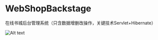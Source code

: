# WebShopBackstage
在线书城后台管理系统（只含数据增删改操作，关键技术Servlet+Hibernate）

![Alt text](http://images0.cnblogs.com/blog/653583/201507/032207557066466.gif "showImg")
